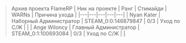 >Архив проекта FlameRP
| Ник на проекте | Ранг | Стимайди | WARNs | Причина ухода |
|---|---|---|---|---|
| Nyan Kater | Наборный Администратор | STEAM_0:0:146879847 | 0/3 | Уход по С/Ж |  |
| Ange Wiloncy | Главный Администратор | STEAM_0:1:100693084 | 0/3 | Уход по С/Ж |  |
